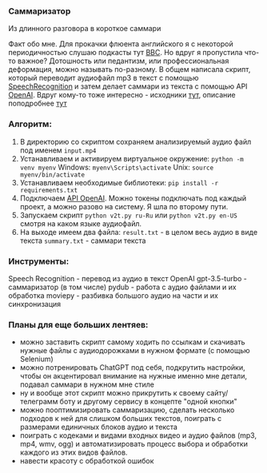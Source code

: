 ### Саммаризатор
Из длинного разговора в короткое саммари

Факт обо мне. Для прокачки флюента английского я с некоторой периодичностью слушаю подкасты тут [BBC](https://www.bbc.co.uk/programmes/w3ct3bxl). Но вдруг я пропустила что-то важное? Дотошность или педантизм, или профессиональная деформация, можно называть по-разному. 
В общем написала скрипт, который переводит аудиофайл mp3 в текст с помощью [SpeechRecognition](https://github.com/Uberi/speech_recognition/tree/master) и затем делает саммари из текста с помощью API [OpenAI](https://openai.com/). Вдруг кому-то тоже интересно - исходники [тут](https://github.com/MariaKudryashova/V2T-Summarizer/tree/main), описание поподробнее [тут]()

### Алгоритм:
1. В директорию со скриптом сохраняем анализируемый аудио файл под именем `input.mp4`
2. Устанавливаем и активируем виртуальное окружение:
`python -m venv myenv`
Windows: `myenv\Scripts\activate`
Unix: `source myenv/bin/activate`
3. Устанавливаем необходимые библиотеки:
`pip install -r requirements.txt`
4. Подключаем [API OpenAI](https://platform.openai.com/docs/quickstart). Можно токены подключать под каждый проект, а можно разово на систему. Я шла по второму пути.
5. Запускаем скрипт `python v2t.py ru-Ru` или `python v2t.py en-US`
смотря на каком языке аудиофайл.
6. На выходе имеем два файла:
`result.txt` - в целом весь аудио в виде текста
`summary.txt` - саммари текста

### Инструменты: 
Speech Recognition - перевод из аудио в текст
OpenAI gpt-3.5-turbo - саммаризатор (в том числе)
pydub - работа с аудио файлами и их обработка
moviepy - разбивка большого аудио на части и их синхронизация

### Планы для еще больших лентяев:
- можно заставить скрипт самому ходить по ссылкам и скачивать нужные файлы с аудиодорожками в нужном формате (с помощью Selenium)
- можно потренировать ChatGPT под себя, подкрутить настройки, чтобы он акцентировал внимание на нужные именно мне детали, подавал саммари в нужном мне стиле
- ну и вообще этот скрипт можно прикрутить к своему сайту/телеграмм боту и другому сервису в концепте "одной кнопки"
- можно пооптимизировать саммаризацию, сделать несколько подходов к ней для слишком больших текстов, поиграть с размерами единичных блоков аудио и текста
- поиграть с кодеками и видами входных видео и аудио файлов (mp3, mp4, wmv, ogg) и автоматизировать процесс выбора и обработки каждого из этих видов файлов.
- навести красоту с обработкой ошибок

